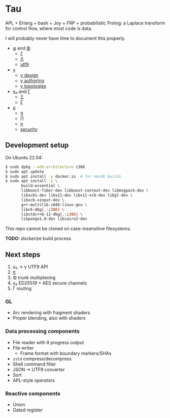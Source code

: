 # Tau
APL + Erlang + bash + Joy + FRP + probabilistic Prolog: a Laplace transform for control flow, where most code is data.

I will probably never have time to document this properly.

+ [φ](doc/phi.md) and [Φ](doc/Phi.md)
  + [ζ](doc/zeta.md)
  + [Λ](doc/Lambda.md)
  + [utf9](doc/utf9.md)
+ [γ](doc/gamma.md)
  + [γ design](doc/gamma-design.md)
  + [γ authoring](doc/gamma-authoring.md)
  + [γ topologies](doc/gamma-topologies.md)
+ [γ₀](doc/gamma0.md) and [Γ](doc/Gamma.md)
  + [Ξ](doc/Xi.md)
  + [ξ](doc/xi.md)
+ [ρ](doc/rho.md)
  + [π](doc/pi.md)
  + [∏](doc/Pi.md)
  + [η](doc/eta.md)
  + [security](doc/security.md)


## Development setup
On Ubuntu 22.04:

```sh
$ sudo dpkg --add-architecture i386
$ sudo apt update
$ sudo apt install -y docker.io  # for emsdk builds
$ sudo apt install -y \
       build-essential \
       libboost-fiber-dev libboost-context-dev libmsgpack-dev \
       libxcb1-dev libx11-dev libx11-xcb-dev libgl-dev \
       libxcb-xinput-dev \
       g++-multilib-i686-linux-gnu \
       libc6-dbg{,:i386} \
       libstdc++6-12-dbg{,:i386} \
       libpango1.0-dev libcairo2-dev
```

This repo cannot be cloned on case-insensitive filesystems.

**TODO:** dockerize build process


## Next steps
1. γ₀ → γ UTF9 API
2. [π](doc.pi.md)
3. Φ trunk multiplexing
4. γ₀ ED25519 + AES secure channels
5. Γ routing


### GL
+ Arc rendering with fragment shaders
+ Proper blending, also with shaders


### Data processing components
+ File reader with θ progress output
+ File writer
  + Frame format with boundary markers/SHAs
+ `zstd` compress/decompress
+ Shell command filter
+ JSON → UTF9 converter
+ Sort
+ APL-style operators


### Reactive components
+ Union
+ Gated register
